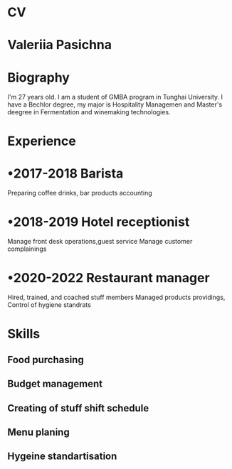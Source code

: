 # CV
# Valeriia Pasichna 

# Biography

I'm 27 years old. I am a student of GMBA
program in Tunghai University. I have a Bechlor degree, 
my major is Hospitality Managemen and Master's 
deegree in Fermentation and winemaking 
technologies. 

# Experience 

# •2017-2018 Barista 
Preparing coffee drinks, bar products accounting
# •2018-2019 Hotel receptionist
Manage front desk operations,guest service
Manage customer complainings
# •2020-2022 Restaurant manager
Hired, trained, and coached stuff members
Managed products providings, 
Control of hygiene standrats 

# Skills

## Food purchasing
## Budget management 
## Creating of stuff shift schedule
## Menu planing 
## Hygeine standartisation 
